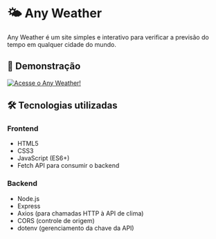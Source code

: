 # 🌤️ Any Weather
Any Weather é um site simples e interativo para verificar a previsão do tempo em qualquer cidade do mundo.

## 🔗 Demonstração
[![Acesse o Any Weather!](https://img.shields.io/badge/Acessar%20site-clima--pf.vercel.app-blue?style=for-the-badge)](https://clima-pf.vercel.app/)


## 🛠️ Tecnologias utilizadas

### **Frontend**
- HTML5  
- CSS3  
- JavaScript (ES6+)  
- Fetch API para consumir o backend  

### **Backend**
- Node.js  
- Express  
- Axios (para chamadas HTTP à API de clima)  
- CORS (controle de origem)  
- dotenv (gerenciamento da chave da API)
